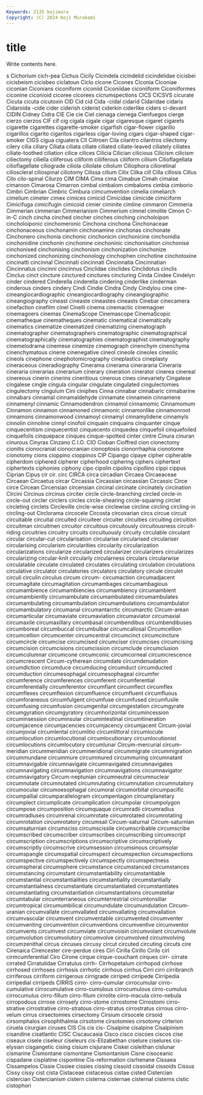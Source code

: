 ```yaml
---
Keywords: 2135 kojimura
Copyright: (C) 2024 Koji Murakami
---
```


# title

Write contents here.



s Cichorium cich-pea Cichus Cicily Cicindela cicindelid
cicindelidae cicisbei cicisbeism cicisbeo ciclatoun Ciclo cicone Cicones Ciconia Ciconiae
ciconian Ciconians ciconiform ciconiid Ciconiidae ciconiiform Ciconiiformes ciconine ciconioid cicoree
cicorees cicrumspections CICS CICSVS cicurate Cicuta cicuta cicutoxin CID Cid
cid Cida -cidal cidarid Cidaridae cidaris Cidaroida -cide cider ciderish
ciderist ciderkin ciderlike ciders ci-devant CIDIN Cidney Cidra CIE Cie
cie Ciel cienaga cienega Cienfuegos cierge cierzo cierzos CIF cif
cig cigala cigale cigar cigaresque cigaret cigarets cigarette cigarettes cigarette-smoker
cigarfish cigar-flower cigarillo cigarillos cigarito cigaritos cigarless cigar-loving cigars cigar-shaped
cigar-smoker CIGS cigua ciguatera CII Ciitroen Cila cilantro cilantros cilectomy
cilery cilia ciliary Ciliata ciliata ciliate ciliated ciliate-leaved ciliately ciliates
ciliate-toothed ciliation cilice cilices Cilicia Cilician cilicious Cilicism cilicism ciliectomy
ciliella ciliferous ciliform ciliiferous ciliiform ciliium Cilioflagellata cilioflagellate ciliograde ciliola
ciliolate ciliolum Ciliophora cilioretinal cilioscleral ciliospinal ciliotomy Cilissa cilium Cilix
Cilka cill Cilla cillosis Cillus Cilo cilo-spinal Cilurzo CIM CIMA
Cima cima Cimabue Cimah cimaise cimaroon Cimarosa Cimarron cimbal cimbalom
cimbaloms cimbia cimborio Cimbri Cimbrian Cimbric Cimbura cimcumvention cimelia cimeliarch
cimelium cimeter cimex cimices cimicid Cimicidae cimicide cimiciform Cimicifuga cimicifugin
cimicoid cimier ciminite cimline cimmaron Cimmeria Cimmerian cimmerian Cimmerianism Cimmerium
cimnel cimolite Cimon C-in-C cinch cincha cinched cincher cinches cinching
cincholoipon cincholoiponic cinchomeronic Cinchona cinchona Cinchonaceae cinchonaceous cinchonamin cinchonamine cinchonas
cinchonate Cinchonero cinchonia cinchonic cinchonicin cinchonicine cinchonidia cinchonidine cinchonin cinchonine
cinchoninic cinchonisation cinchonise cinchonised cinchonising cinchonism cinchonization cinchonize cinchonized cinchonizing
cinchonology cinchophen cinchotine cinchotoxine cincinatti cincinnal Cincinnati cincinnati Cincinnatia Cincinnatian
Cincinnatus cincinni cincinnus Cinclidae cinclides Cinclidotus cinclis Cinclus cinct cincture
cinctured cinctures cincturing Cinda Cindee Cindelyn cinder cindered Cinderella cinderella
cindering cinderlike cinderman cinderous cinders cindery Cindi Cindie Cindra Cindy
Cindylou cine cine- cineangiocardiographic cineangiocardiography cineangiographic cineangiography cineast cineaste cineastes
cineasts Cinebar cinecamera cinefaction cinefilm cinel Cinelli cinema cinemactic cinemagoer
cinemagoers cinemas CinemaScope Cinemascope CinemaScopic cinematheque cinematheques cinematic cinematical cinematically
cinematics cinematize cinematized cinematizing cinematograph cinematographer cinematographers cinematographic cinematographical cinematographically
cinematographies cinematographist cinematography cinemelodrama cinemese cinemize cinemograph cinenchym cinenchyma cinenchymatous
cinene cinenegative cineol cineole cineoles cineolic cineols cinephone cinephotomicrography cineplastics
cineplasty cineraceous cineradiography Cinerama cinerama cinerararia Cineraria cineraria cinerarias cinerarium
cinerary cineration cinerator cinerea cinereal cinereous cinerin cinerins cineritious cinerous
cines cinevariety Cingalese cingalese cingle cingula cingular cingulate cingulated cingulectomies
cingulectomy cingulum Cini ciniphes Cinna cinnabar cinnabaric cinnabarine cinnabars cinnamal
cinnamaldehyde cinnamate cinnamein cinnamene cinnamenyl cinnamic Cinnamodendron cinnamol cinnamomic Cinnamomum
Cinnamon cinnamon cinnamoned cinnamonic cinnamonlike cinnamonroot cinnamons cinnamonwood cinnamoyl cinnamyl
cinnamylidene cinnamyls cinnolin cinnoline cinnyl cinofoil cinquain cinquains cinquanter cinque
cinquecentism cinquecentist cinquecento cinquedea cinquefoil cinquefoiled cinquefoils cinquepace cinques cinque-spotted
cinter cintre Cinura cinuran cinurous Cinyras Cinzano C.I.O. CIO Cioban
Cioffred cion cionectomy cionitis cionocranial cionocranian cionoptosis cionorrhaphia cionotome cionotomy
cions cioppino cioppinos CIP Cipango cipaye cipher cipherable cipherdom ciphered
cipherer cipherhood ciphering ciphers ciphertext ciphertexts ciphonies ciphony cipo cipolin
cipolins cipollino cippi cippus Ciprian Cipus cir cir. circ CIRCA
circa circadian Circaea Circaeaceae Circaean Circaetus circar Circassia Circassian circassian
Circassic Circe circe Circean Circensian circensian circinal circinate circinately circination
Circini Circinus circinus circiter circle circle-branching circled circle-in circle-out circler
circlers circles circle-shearing circle-squaring circlet circleting circlets Circleville circle-wise circlewise
circline circling circling-in circling-out Circlorama circocele Circosta circovarian circs circue
circuit circuitable circuital circuited circuiteer circuiter circuities circuiting circuition circuitman
circuitmen circuitor circuitous circuitously circuitousness circuit-riding circuitries circuitry circuits circuituously
circuity circulable circulant circular circular-cut circularisation circularise circularised circulariser circularising
circularism circularities circularity circularization circularizations circularize circularized circularizer circularizers circularizes
circularizing circular-knit circularly circularness circulars circularwise circulatable circulate circulated circulates
circulating circulation circulations circulative circulator circulatories circulators circulatory circule circulet
circuli circulin circulus circum circum- circumaction circumadjacent circumagitate circumagitation circumambages
circumambagious circumambience circumambiencies circumambiency circumambient circumambiently circumambulate circumambulated circumambulates circumambulating
circumambulation circumambulations circumambulator circumambulatory circumanal circumantarctic circumarctic Circum-arean circumarticular circumaviate
circumaviation circumaviator circumaxial circumaxile circumaxillary circumbasal circumbendibus circumbendibuses circumboreal circumbuccal
circumbulbar circumcallosal Circumcellion circumcellion circumcenter circumcentral circumcinct circumcincture circumcircle circumcise
circumcised circumciser circumcises circumcising circumcision circumcisions circumcission circumclude circumclusion circumcolumnar
circumcone circumconic circumcorneal circumcrescence circumcrescent Circum-cytherean circumdate circumdenudation circumdiction circumduce
circumducing circumduct circumducted circumduction circumesophagal circumesophageal circumfer circumference circumferences circumferent
circumferential circumferentially circumferentor circumflant circumflect circumflex circumflexes circumflexion circumfluence circumfluent
circumfluous circumforaneous circumfulgent circumfuse circumfused circumfusile circumfusing circumfusion circumgenital circumgestation
circumgyrate circumgyration circumgyratory circumhorizontal circumincession circuminsession circuminsular circumintestinal circumitineration circumjacence
circumjacencies circumjacency circumjacent Circum-jovial circumjovial circumlental circumlitio circumlittoral circumlocute circumlocution
circumlocutional circumlocutionary circumlocutionist circumlocutions circumlocutory circumlunar Circum-mercurial circum-meridian circummeridian circummeridional
circummigrate circummigration circummundane circummure circummured circummuring circumnatant circumnavigable circumnavigate circumnavigated
circumnavigates circumnavigating circumnavigation circumnavigations circumnavigator circumnavigatory Circum-neptunian circumneutral circumnuclear circumnutate
circumnutated circumnutating circumnutation circumnutatory circumocular circumoesophagal circumoral circumorbital circumpacific circumpallial
circumparallelogram circumpentagon circumplanetary circumplect circumplicate circumplication circumpolar circumpolygon circumpose circumposition
circumquaque circumradii circumradius circumradiuses circumrenal circumrotate circumrotated circumrotating circumrotation circumrotatory
circumsail Circum-saturnal Circum-saturnian circumsaturnian circumsciss circumscissile circumscribable circumscribe circumscribed circumscriber
circumscribes circumscribing circumscript circumscription circumscriptions circumscriptive circumscriptively circumscriptly circumscrive circumsession
circumsinous circumsolar circumspangle circumspatial circumspect circumspection circumspections circumspective circumspectively circumspectly
circumspectness circumspheral circumsphere circumstance circumstanced circumstances circumstancing circumstant circumstantiability circumstantiable
circumstantial circumstantialities circumstantiality circumstantially circumstantialness circumstantiate circumstantiated circumstantiates circumstantiating circumstantiation
circumstantiations circumstellar circumtabular circumterraneous circumterrestrial circumtonsillar circumtropical circumumbilical circumundulate circumundulation
Circum-uranian circumvallate circumvallated circumvallating circumvallation circumvascular circumvent circumventable circumvented circumventer
circumventing circumvention circumventions circumventive circumventor circumvents circumvest circumviate circumvoisin circumvolant
circumvolute circumvolution circumvolutory circumvolve circumvolved circumvolving circumzenithal circus circuses circusy
circut circuted circuting circuts cire Cirenaica Cirencester cire-perdue cires Ciri
Cirilla Cirillo Cirilo cirl cirmcumferential Ciro Cirone cirque cirque-couchant cirques
cirr- cirrate cirrated Cirratulidae Cirratulus cirrh- Cirrhopetalum cirrhopod cirrhose cirrhosed
cirrhoses cirrhosis cirrhotic cirrhous cirrhus Cirri cirri cirribranch cirriferous cirriform
cirrigerous cirrigrade cirriped cirripede Cirripedia cirripedial cirripeds CIRRIS cirro- cirro-cumular
cirrocumular cirro-cumulative cirrocumulative cirro-cumulous cirrocumulous cirro-cumulus cirrocumulus cirro-fillum cirro-filum cirrolite
cirro-macula cirro-nebula cirropodous cirrose cirrosely cirro-stome cirrostome Cirrostomi cirro-strative cirrostrative
cirro-stratous cirro-stratus cirrostratus cirrous cirro-velum cirrus cirsectomies cirsectomy Cirsium cirsocele
cirsoid cirsomphalos cirsophthalmia cirsotome cirsotomies cirsotomy cirterion ciruela cirurgian ciruses
CIS Cis cis cis- Cisalpine cisalpine Cisalpinism cisandine cisatlantic CISC
Ciscaucasia Cisco cisco ciscoes ciscos cise ciseaux cisele ciseleur ciseleurs
cis-Elizabethan ciselure ciselures cis-elysian cisgangetic cising cisium cisjurane Ciskei cisleithan
cislunar cismarine Cismontane cismontane Cismontanism Cisne cisoceanic cispadane cisplatine cispontine
Cis-reformation cisrhenane Cissaea Cissampelos Cissie Cissiee cissies cissing cissoid cissoidal
cissoids Cissus Cissy cissy cist cista Cistaceae cistaceous cistae cisted
Cistercian cistercian Cistercianism cistern cisterna cisternae cisternal cisterns cistic cistophori
